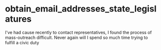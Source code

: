 # obtain_email_addresses_state_legislatures
I've had cause recently to contact representatives, I found the process of mass-outreach difficult.  Never again will I spend so much time trying to fulfill a civic duty

